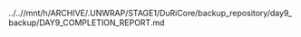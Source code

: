 ../..//mnt/h/ARCHIVE/.UNWRAP/STAGE1/DuRiCore/backup_repository/day9_backup/DAY9_COMPLETION_REPORT.md
